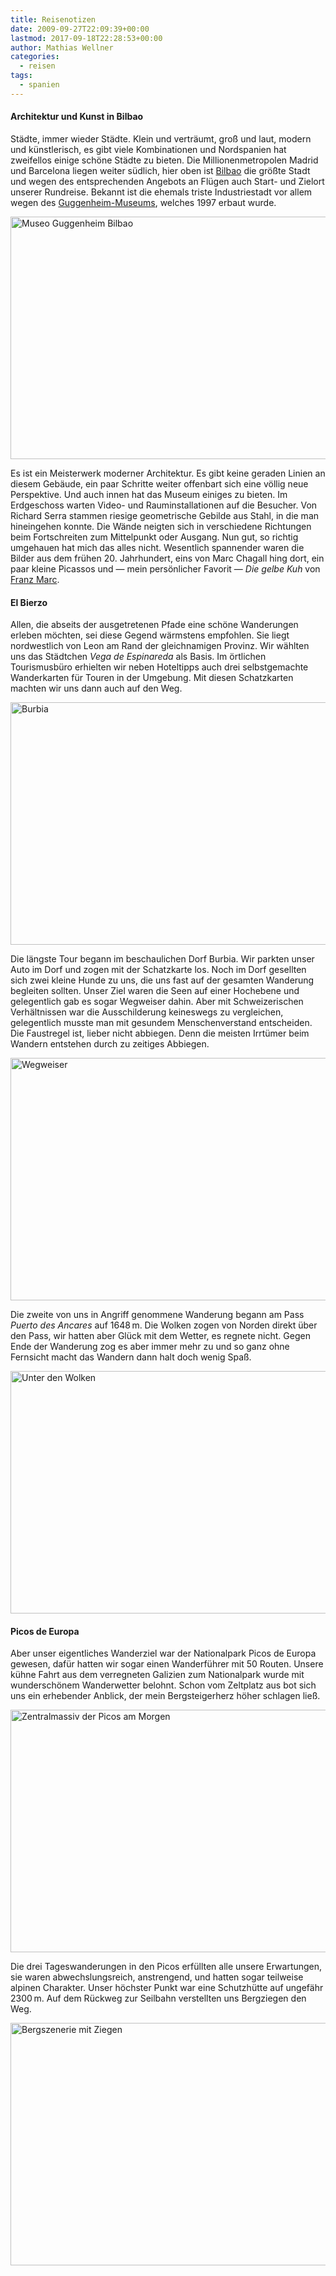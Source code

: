 ```yaml
---
title: Reisenotizen
date: 2009-09-27T22:09:39+00:00
lastmod: 2017-09-18T22:28:53+00:00
author: Mathias Wellner
categories:
  - reisen
tags:
  - spanien
---
```

#### Architektur und Kunst in Bilbao

Städte, immer wieder Städte. Klein und verträumt, groß und laut, modern und künstlerisch, es gibt viele Kombinationen und Nordspanien hat zweifellos einige schöne Städte zu bieten. Die Millionenmetropolen Madrid und Barcelona liegen weiter südlich, hier oben ist [Bilbao](http://de.wikipedia.org/wiki/Bilbao) die größte Stadt und wegen des entsprechenden Angebots an Flügen auch Start- und Zielort unserer Rundreise. Bekannt ist die ehemals triste Industriestadt vor allem wegen des [Guggenheim-Museums](http://de.wikipedia.org/wiki/Museo_Guggenheim_Bilbao), welches 1997 erbaut wurde. 

<a data-flickr-embed="true"  href="https://www.flickr.com/photos/mwellner/3969896744/in/dateposted-public/" title="Museo Guggenheim Bilbao"><img src="https://c1.staticflickr.com/4/3424/3969896744_0054566b0e_o.jpg" width="580" height="388" alt="Museo Guggenheim Bilbao"></a>

Es ist ein Meisterwerk moderner Architektur. Es gibt keine geraden Linien an diesem Gebäude, ein paar Schritte weiter offenbart sich eine völlig neue Perspektive. Und auch innen hat das Museum einiges zu bieten. Im Erdgeschoss warten Video- und Rauminstallationen auf die Besucher. Von Richard Serra stammen riesige geometrische Gebilde aus Stahl, in die man hineingehen konnte. Die Wände neigten sich in verschiedene Richtungen beim Fortschreiten zum Mittelpunkt oder Ausgang. Nun gut, so richtig umgehauen hat mich das alles nicht. Wesentlich spannender waren die Bilder aus dem frühen 20. Jahrhundert, eins von Marc Chagall hing dort, ein paar kleine Picassos und &#8212; mein persönlicher Favorit &#8212; _Die gelbe Kuh_ von [Franz Marc](http://de.wikipedia.org/wiki/Franz_Marc). 

#### El Bierzo

Allen, die abseits der ausgetretenen Pfade eine schöne Wanderungen erleben möchten, sei diese Gegend wärmstens empfohlen. Sie liegt nordwestlich von Leon am Rand der gleichnamigen Provinz. Wir wählten uns das Städtchen _Vega de Espinareda_ als Basis. Im örtlichen Tourismusbüro erhielten wir neben Hoteltipps auch drei selbstgemachte Wanderkarten für Touren in der Umgebung. Mit diesen Schatzkarten machten wir uns dann auch auf den Weg. 

<a data-flickr-embed="true"  href="https://www.flickr.com/photos/mwellner/3972662056/in/dateposted-public/" title="Burbia"><img src="https://c1.staticflickr.com/3/2674/3972662056_ab66d47bda_o.jpg" width="580" height="388" alt="Burbia"></a>

Die längste Tour begann im beschaulichen Dorf Burbia. Wir parkten unser Auto im Dorf und zogen mit der Schatzkarte los. Noch im Dorf gesellten sich zwei kleine Hunde zu uns, die uns fast auf der gesamten Wanderung begleiten sollten. Unser Ziel waren die Seen auf einer Hochebene und gelegentlich gab es sogar Wegweiser dahin. Aber mit Schweizerischen Verhältnissen war die Ausschilderung keineswegs zu vergleichen, gelegentlich musste man mit gesundem Menschenverstand entscheiden. Die Faustregel ist, lieber nicht abbiegen. Denn die meisten Irrtümer beim Wandern entstehen durch zu zeitiges Abbiegen. 

<a data-flickr-embed="true"  href="https://www.flickr.com/photos/mwellner/3972699760/in/dateposted-public/" title="Wegweiser"><img src="https://c1.staticflickr.com/3/2584/3972699760_53bac918e4_o.jpg" width="580" height="388" alt="Wegweiser"></a>

Die zweite von uns in Angriff genommene Wanderung begann am Pass _Puerto des Ancares_ auf 1648&thinsp;m. Die Wolken zogen von Norden direkt über den Pass, wir hatten aber Glück mit dem Wetter, es regnete nicht. Gegen Ende der Wanderung zog es aber immer mehr zu und so ganz ohne Fernsicht macht das Wandern dann halt doch wenig Spaß. 

<a data-flickr-embed="true"  href="https://www.flickr.com/photos/mwellner/3972721540/in/dateposted-public/" title="Unter den Wolken"><img src="https://c1.staticflickr.com/3/2533/3972721540_0695559f0f_o.jpg" width="580" height="388" alt="Unter den Wolken"></a>

#### Picos de Europa

Aber unser eigentliches Wanderziel war der Nationalpark Picos de Europa gewesen, dafür hatten wir sogar einen Wanderführer mit 50 Routen. Unsere kühne Fahrt aus dem verregneten Galizien zum Nationalpark wurde mit wunderschönem Wanderwetter belohnt. Schon vom Zeltplatz aus bot sich uns ein erhebender Anblick, der mein Bergsteigerherz höher schlagen ließ. 

<a data-flickr-embed="true"  href="https://www.flickr.com/photos/mwellner/3972737852/in/dateposted-public/" title="Zentralmassiv der Picos am Morgen"><img src="https://c1.staticflickr.com/3/2504/3972737852_53aa93073e_o.jpg" width="580" height="388" alt="Zentralmassiv der Picos am Morgen"></a>

Die drei Tageswanderungen in den Picos erfüllten alle unsere Erwartungen, sie waren abwechslungsreich, anstrengend, und hatten sogar teilweise alpinen Charakter. Unser höchster Punkt war eine Schutzhütte auf ungefähr 2300&thinsp;m. Auf dem Rückweg zur Seilbahn verstellten uns Bergziegen den Weg. 

<a data-flickr-embed="true"  href="https://www.flickr.com/photos/mwellner/3972752244/in/dateposted-public/" title="Bergszenerie mit Ziegen"><img src="https://c1.staticflickr.com/3/2592/3972752244_15553f59d7_o.jpg" width="580" height="388" alt="Bergszenerie mit Ziegen"></a><script async src="//embedr.flickr.com/assets/client-code.js" charset="utf-8"></script>